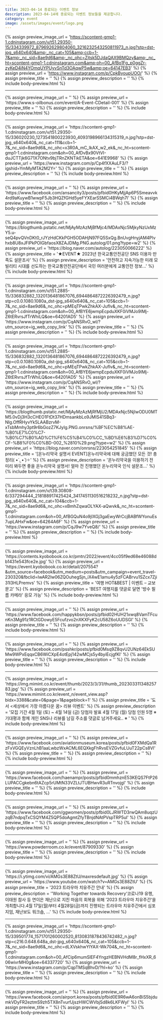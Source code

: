 ```yaml
---
title: 2023-04-14 종료되는 이벤트 정보
description: 2023-04-14에 종료되는 이벤트 정보들을 제공합니다.
category: event
image: /assets/images/event/logo.png
---
```

{% assign preview_image_url = 'https://scontent-gmp1-1.cdninstagram.com/v/t51.29350-15/334339972_879692629804060_3216232543250811973_n.jpg?stp=dst-jpg_s640x640&amp;_nc_cat=105&amp;ccb=1-7&amp;_nc_sid=8ae9d6&amp;_nc_ohc=Zjtsk5DJdaQAX9BMQzy&amp;_nc_ht=scontent-gmp1-1.cdninstagram.com&amp;oh=00_AfBo1Fg_p0ggZr-zyKeD4iN4YOmqUYPUyvSnTd3OAqwP5w&amp;oe=64147EB3' %}
{% assign preview_url = 'https://www.instagram.com/p/CpkByoupUOO/' %}
{% assign preview_title = '' %}
{% assign preview_description = '' %}
{% include body-preview.html %}
<hr>{% assign preview_image_url = '' %}
{% assign preview_url = 'https://www.s-oilbonus.com/event/A-Event-CDetail-001' %}
{% assign preview_title = '' %}
{% assign preview_description = '' %}
{% include body-preview.html %}
<hr>{% assign preview_image_url = 'https://scontent-gmp1-1.cdninstagram.com/v/t51.29350-15/336020230_1273541800223930_4093198966134315319_n.jpg?stp=dst-jpg_s640x640&amp;_nc_cat=111&amp;ccb=1-7&amp;_nc_sid=8ae9d6&amp;_nc_ohc=x3R0A_mC_lkAX_w2_ek&amp;_nc_ht=scontent-gmp1-1.cdninstagram.com&amp;oh=00_AfDvBx90VtVI-duJCTTjk6G71X7ONtv9bjTRnZKNTikETA&amp;oe=641E9968' %}
{% assign preview_url = 'https://www.instagram.com/p/Cp4fXXAuLF3/?igshid=YmMyMTA2M2Y=' %}
{% assign preview_title = '' %}
{% assign preview_description = '' %}
{% include body-preview.html %}
<hr>{% assign preview_image_url = '' %}
{% assign preview_url = 'https://www.facebook.com/ansancity3/posts/pfbid0HKyMjjAp6P5Smeavvk4rd9aKuywB1wwpF5Jb3HQZfGHd5yeFYXEarSSMCi4BWqh7l' %}
{% assign preview_title = '' %}
{% assign preview_description = '' %}
{% include body-preview.html %}
<hr>{% assign preview_image_url = 'https://blogthumb.pstatic.net/MjAyMzAzMjBfMjc4/MDAxNjc5MjkyNzUxMzY5.u-seQ4pvQVnDKt0_rJYzHdCKkPGH5ODAHjN97FQ5SxQg.BnUvgHnyjAM4Plvhxb8U8xJFlPkPOIGbfaosX8ZAJDMg.PNG.autolog/01.png?type=w2' %}
{% assign preview_url = 'https://blog.naver.com/autolog/223050066222' %}
{% assign preview_title = '★EVENT★ 2023년 한국교통안전공단 SNS 이용자 만족도 설문조사' %}
{% assign preview_description = '안전하고 지속가능한 미래 모빌리티 시대를 선도하는 한국교통안전공단에서 국민 여러분에게 교통안전 정보...' %}
{% include body-preview.html %}
<hr>{% assign preview_image_url = 'https://scontent-gmp1-1.cdninstagram.com/v/t51.2885-15/336832882_1320136481867076_6944864872226392479_n.jpg?stp=c0.0.1080.1080a_dst-jpg_s640x640&amp;_nc_cat=105&amp;ccb=1-7&amp;_nc_sid=8ae9d6&amp;_nc_ohc=pMEqTPwkZhkAX-JufIv&amp;_nc_ht=scontent-gmp1-1.cdninstagram.com&amp;oh=00_AfBYE6jwmpEcpduXKF0iVMJo9IMj-Z6tERvrsJfTrWhiLQ&amp;oe=64201AD5' %}
{% assign preview_url = 'https://www.instagram.com/p/CqANSRvO_wl/?utm_source=ig_web_copy_link' %}
{% assign preview_title = '' %}
{% assign preview_description = '' %}
{% include body-preview.html %}
<hr>{% assign preview_image_url = 'https://scontent-gmp1-1.cdninstagram.com/v/t51.2885-15/336832882_1320136481867076_6944864872226392479_n.jpg?stp=c0.0.1080.1080a_dst-jpg_s640x640&amp;_nc_cat=105&amp;ccb=1-7&amp;_nc_sid=8ae9d6&amp;_nc_ohc=pMEqTPwkZhkAX-JufIv&amp;_nc_ht=scontent-gmp1-1.cdninstagram.com&amp;oh=00_AfBYE6jwmpEcpduXKF0iVMJo9IMj-Z6tERvrsJfTrWhiLQ&amp;oe=64201AD5' %}
{% assign preview_url = 'https://www.instagram.com/p/CqANSRvO_wl/?utm_source=ig_web_copy_link' %}
{% assign preview_title = '' %}
{% assign preview_description = '' %}
{% include body-preview.html %}
<hr>{% assign preview_image_url = 'https://blogthumb.pstatic.net/MjAyMzAzMjRfMjU2/MDAxNjc5NjIwODU0MTM5.0vDj3H3cCHEO1FtDt37HDmsankbLo9JMIS41SBq3-NIg.OffRHyvYk5LAABzrvM-xTsbMmhy3pt9r6bGozZ7KJyIg.PNG.onrsns/%BF%EC%B8%AE-%B0%E7%C0%C7-%B0%C7%B0%AD%C1%F6%C5%B4%C0%CC_%BD%E6%B3%D7%C0%CF-%B8%F0%C0%BD-002_%2810%29.png?type=w2' %}
{% assign preview_url = 'https://blog.naver.com/onrsns/223054251845' %}
{% assign preview_title = '[온누리약국 설명서 EVENT]온누리약국에 대해 궁금했던 모든 것! 총정리( &bull;̀ .̫ &bull;́ )✧' %}
{% assign preview_description = '온누리약국을 이용하기 전 미리 봐두면 좋을 온누리약국 설명서! 얼마 전 진행했던 온누리약국 인식 설문조...' %}
{% include body-preview.html %}
<hr>{% assign preview_image_url = 'https://scontent-gmp1-1.cdninstagram.com/v/t39.30808-6/337294444_218188917425424_3417451130516218232_n.jpg?stp=dst-jpg_s640x640&amp;_nc_cat=104&amp;ccb=1-7&amp;_nc_sid=8ae9d6&amp;_nc_ohc=xBmhZqwaOLYAX-aQwvk&amp;_nc_ht=scontent-gmp1-1.cdninstagram.com&amp;oh=00_AfBGQuN4o9jIXGj3gaEwyWrCcjBABfWYonuEs7upLAHxFw&amp;oe=64264A6F' %}
{% assign preview_url = 'https://www.instagram.com/p/CqJ9w7YveQ8/' %}
{% assign preview_title = '' %}
{% assign preview_description = '' %}
{% include body-preview.html %}
<hr>{% assign preview_image_url = 'https://contents.kyobobook.co.kr/pmtn/2022/event/4cc05f9ed68e46088db1431e543fce2e.jpg' %}
{% assign preview_url = 'https://event.kyobobook.co.kr/detail/207554?&utm_source=facebook&utm_medium=posts&utm_campaign=event_travel-230320&fbclid=IwAR2lw06ZQOuhegSjn_iX4wE1amu4y5zFCABrvu1SZcx7Zji31I3HLPremvs' %}
{% assign preview_title = '여행 HOT&amp;BEST | 이벤트 – 교보문고' %}
{% assign preview_description = 'BEST 여행지를 댓글로 달면 &#39;방수 필름 카메라&#39; 응모 가능' %}
{% include body-preview.html %}
<hr>{% assign preview_image_url = '' %}
{% assign preview_url = 'https://www.facebook.com/happykbsn/posts/pfbid02HUH21xwq8VamTFcunKn3Mg91z1RCtGDowyE5Fcufzvo2nXKXFyK2cU58Z6oUUDSGl' %}
{% assign preview_title = '' %}
{% assign preview_description = '' %}
{% include body-preview.html %}
<hr>{% assign preview_image_url = '' %}
{% assign preview_url = 'https://www.facebook.com/psshkr/posts/pfbid0Msq9Z8qvU2UNz64EkSUMw9WPxEqqxCB6WiCXpE4otEpj142wMCjs5y4byiEcjgfKl' %}
{% assign preview_title = '' %}
{% assign preview_description = '' %}
{% include body-preview.html %}
<hr>{% assign preview_image_url = 'https://img.mimint.co.kr/event/thumb/2023/3/31/thumb_20230331134825783.jpg' %}
{% assign preview_url = 'https://www.mimint.co.kr/event_n/event_view.asp?bidx=3388&cate=0&page=1&pageblock=1' %}
{% assign preview_title = '도서 <세상에서 가장 아름다운 꿈> 리뷰 이벤트' %}
{% assign preview_description = '모집 기간 4월 1일 (토) ~ 4월 14일 (금)  당첨자 발표 4월 17일 (월)  당첨 인원 5명  ※ 기대평과 함께 개인 SNS나 리뷰를 남길 주소를 댓글로 남겨주세요.. ※&#160' %}
{% include body-preview.html %}
<hr>{% assign preview_image_url = '' %}
{% assign preview_url = 'https://www.facebook.com/aviationmuseum.korea/posts/pfbid0FXMdQa1RzFxVGQEyVznLhB1aaLwbzWxACML6EQXkgFhRvsEVZGvfuLUuT22pCs8Vl' %}
{% assign preview_title = '' %}
{% assign preview_description = '' %}
{% include body-preview.html %}
<hr>{% assign preview_image_url = '' %}
{% assign preview_url = 'https://www.facebook.com/haenampr/posts/pfbid0mmhznE53KEQS7FtP26LUPACCgkebn6tAZcp5rUMtN33VZLtJTUBHwvR3uRTnvojgl' %}
{% assign preview_title = '' %}
{% assign preview_description = '' %}
{% include body-preview.html %}
<hr>{% assign preview_image_url = '' %}
{% assign preview_url = 'https://www.facebook.com/ggwomen/posts/pfbid0LJRWTD3rwQAm8uqzUzqB7ndpqTxCSQYM4Z5QP5doAgmtZfyTBnjdNAtPVspTRP5ul' %}
{% assign preview_title = '' %}
{% assign preview_description = '' %}
{% include body-preview.html %}
<hr>{% assign preview_image_url = '' %}
{% assign preview_url = 'https://www.powderroom.co.kr/event/87909330' %}
{% assign preview_title = '' %}
{% assign preview_description = '' %}
{% include body-preview.html %}
<hr>{% assign preview_image_url = 'https://i.ytimg.com/vi/AMGs3E88ZtU/maxresdefault.jpg' %}
{% assign preview_url = 'https://www.youtube.com/watch?v=AMGs3E88ZtU' %}
{% assign preview_title = '2023 트라우마 치유주간 안내' %}
{% assign preview_description = '’Working Together towards Recovery‘코로나19 유행, 이태원 참사 등 연이은 재난으로 지친 마음의 회복을 위해 ’2023 트라우마 치유주간‘을 개최합니다.4월 17일(월)부터 4월28일(금)까지 진행되는 트라우마 치유주간에서 심포지엄, 재난보도 워크숍, ...' %}
{% include body-preview.html %}
<hr>{% assign preview_image_url = 'https://scontent-gmp1-1.cdninstagram.com/v/t51.29350-15/339501774_1571701260002520_8130831878436742482_n.jpg?stp=c216.0.648.648a_dst-jpg_s640x640&amp;_nc_cat=105&amp;ccb=1-7&amp;_nc_sid=8ae9d6&amp;_nc_ohc=dLXVskhwYlYAX-Wk704&amp;_nc_ht=scontent-gmp1-1.cdninstagram.com&amp;oh=00_AfCip6mumSlEF4YngzHEBNVHdM8r_fHxXR_606wivrMH0g&amp;oe=64337720' %}
{% assign preview_url = 'https://www.instagram.com/p/CqpTMSqBhvD/?hl=ko' %}
{% assign preview_title = '' %}
{% assign preview_description = '' %}
{% include body-preview.html %}
<hr>{% assign preview_image_url = '' %}
{% assign preview_url = 'https://www.facebook.com/airport.korea/posts/pfbid0E9R6wA6onBiS5bjdumkVDyFR2eztmS9zh5TX8nTvurfJjszHWCWVbjSd8k6LKFWyl' %}
{% assign preview_title = '' %}
{% assign preview_description = '' %}
{% include body-preview.html %}
